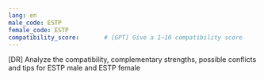 ```yaml
---
lang: en
male_code: ESTP
female_code: ESTP
compatibility_score:       # [GPT] Give a 1–10 compatibility score
---
```


[DR] Analyze the compatibility, complementary strengths, possible conflicts and tips for ESTP male and ESTP female

